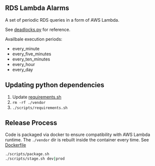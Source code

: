 ## RDS Lambda Alarms

A set of periodic RDS queries in a form of AWS Lambda.

See [deadlocks.py](rds_alarms_lambda/deadlocks.py) for reference. 

Availbale execution periods:
 - every_minute
 - every_five_minutes
 - every_ten_minutes
 - every_hour
 - every_day

## Updating python dependencies

1. Update [requirements.sh](./scripts/requirements.sh)
2. `rm -rf ./vendor`
3. `./scripts/requirements.sh`

## Release Process

Code is packaged via docker to ensure compatibility with AWS Lambda runtime.
The `./vendor` dir is rebuilt inside the container every time. 
See [Dockerfile](./Dockerfile.package)

```bash
./scripts/package.sh
./scripts/stage.sh dev|prod
```